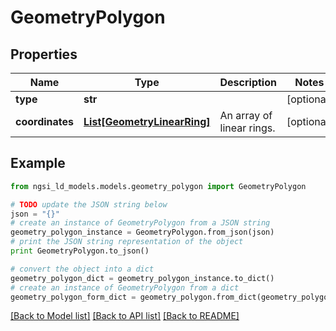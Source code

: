 # GeometryPolygon


## Properties
Name | Type | Description | Notes
------------ | ------------- | ------------- | -------------
**type** | **str** |  | [optional] 
**coordinates** | [**List[GeometryLinearRing]**](GeometryLinearRing.md) | An array of linear rings.  | [optional] 

## Example

```python
from ngsi_ld_models.models.geometry_polygon import GeometryPolygon

# TODO update the JSON string below
json = "{}"
# create an instance of GeometryPolygon from a JSON string
geometry_polygon_instance = GeometryPolygon.from_json(json)
# print the JSON string representation of the object
print GeometryPolygon.to_json()

# convert the object into a dict
geometry_polygon_dict = geometry_polygon_instance.to_dict()
# create an instance of GeometryPolygon from a dict
geometry_polygon_form_dict = geometry_polygon.from_dict(geometry_polygon_dict)
```
[[Back to Model list]](../README.md#documentation-for-models) [[Back to API list]](../README.md#documentation-for-api-endpoints) [[Back to README]](../README.md)


